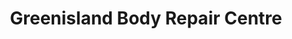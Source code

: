 ---
title: "Greenisland Body Repair Centre"
url: /carrickfergus/greenisland-body-repair-centre/
shop: Autowerkstatt
---